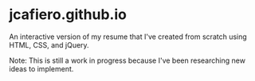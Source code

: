 # jcafiero.github.io

An interactive version of my resume that I've created from scratch using HTML, CSS, and jQuery.

Note: This is still a work in progress because I've been researching new ideas to implement.
